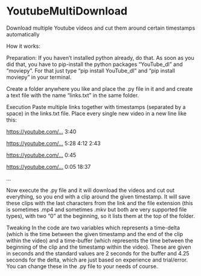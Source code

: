 # YoutubeMultiDownload
Download multiple Youtube videos and cut them around certain timestamps automatically

How it works:

Preparation:
If you haven’t installed python already, do that. As soon as you did that, you have to pip-install the python packages “YouTube_dl” and “moviepy”. For that just type “pip install YouTube_dl” and “pip install moviepy” in your terminal.

Create a folder anywhere you like and place the .py file in it and and create a text file with the name “links.txt” in the same folder.

Execution
Paste multiple links together with timestamps (separated by a space) in the links.txt file. Place every single new video in a new line like this:

https://youtube.com/… 3:40

https://youtube.com/… 5:28 4:12 2:43

https://youtube.com/… 0:45

https://youtube.com/… 0:05 18:37

…

Now execute the .py file and it will download the videos and cut out everything, so you end with a clip around the given timestamp. It will save these clips with the last characters from the link and the file extension (this is sometimes .mp4 and sometimes .mkv but both are very supported file types), with two “0” at the beginning, so it lists them at the top of the folder.

Tweaking
In the code are two variables which represents a time-delta (which is the time between the given timestamp and the end of the clip within the video) and a time-buffer (which represents the time between the beginning of the clip and the timestamp within the video).
These are given in seconds and the standard values are 2 seconds for the buffer and 4.25 seconds for the delta, which are just based on experience and trial/error. You can change these in the .py file to your needs of course.
